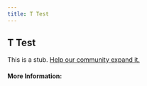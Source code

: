 ```yaml
---
title: T Test
---
```


## T Test

This is a stub. [Help our community expand it.](https://github.com/freeCodeCamp/guide-articles/tree/master/articles/Math/Statistics/T-Test/index.md)

<!-- The article goes here, in GitHub-flavored Markdown. Feel free to add YouTube videos, images, and CodePen/JSBin embeds  -->

#### More Information:
<!-- Please add any articles you think might be helpful to read before writing the article -->


